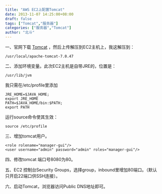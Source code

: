 ```yaml
---
title: "AWS EC2上配置Tomcat"
date: 2013-11-07 14:25:00+08:00
draft: false
tags: ["Tomcat","服务器"]
categories: ["服务器","Tomcat"]
author: "北斗"
---
```

一、官网下载 [Tomcat](http://ftp.kddilabs.jp/infosystems/apache/tomcat/tomcat-7/v7.0.47/bin/apache-tomcat-7.0.47.tar.gz) ，然后上传解压到EC2主机上，我这解压到：

```
/usr/local/apache-tomcat-7.0.47
```

二、添加环境变量。此次EC2主机是自带JRE的，位置是：

```
/usr/lib/jvm
```
我只需在/etc/profile里添加

```
JRE_HOME=$JAVA_HOME;
export JRE_HOME
PATH=$JAVA_HOME/bin:$PATH;
export PATH
```
运行source命令使其生效：


```
source /etc/profile
```

三、增加tomcat用户。



```
<role rolename="manager-gui"/>
<user username="admin" password="admin" roles="manager-gui"/>
```
四、修改tomcat 端口号8080为80。

五、EC2 控制台Security Groups，选择group，inbound里增加80端口。（默认只开启22端口供SSH连接）。

六、启动Tomcat，浏览器访问Public DNS地址即可。